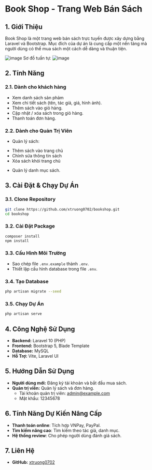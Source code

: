 # Book Shop - Trang Web Bán Sách

## 1. Giới Thiệu
Book Shop là một trang web bán sách trực tuyến được xây dựng bằng Laravel và Bootstrap. Mục đích của dự án là cung cấp một nền tảng mà người dùng có thể mua sách một cách dễ dàng và thuận tiện.

![image](https://github.com/user-attachments/assets/24c83da7-7b1c-4afb-b190-d171c6dc6a5d)
Sơ đồ tuần tự:
![image](https://github.com/user-attachments/assets/60bbbc97-ac66-4b20-bb5f-4912106f93eb)


## 2. Tính Năng
### 2.1. Dành cho khách hàng
- Xem danh sách sản phảm
- Xem chi tiết sách (tên, tác giả, giá, hình ảnh).
- Thêm sách vào giỏ hàng.
- Cập nhật / xóa sách trong giỏ hàng.
- Thanh toán đơn hàng.

### 2.2. Dành cho Quản Trị Viên
- Quản lý sách:
 + Thêm sách vào trang chủ
 + Chỉnh sửa thông tin sách
 + Xóa sách khỏi trang chủ
- Quản lý danh mục sách.

## 3. Cài Đặt & Chạy Dự Án
### 3.1. Clone Repository
```bash
git clone https://github.com/xtruong0702/bookshop.git
cd bookshop
```

### 3.2. Cài Đặt Package
```bash
composer install
npm install
```

### 3.3. Cấu Hình Môi Trường
- Sao chép file `.env.example` thành `.env`.
- Thiết lập cấu hình database trong file `.env`.

### 3.4. Tạo Database
```bash
php artisan migrate --seed
```

### 3.5. Chạy Dự Án
```bash
php artisan serve
```

## 4. Công Nghệ Sử Dụng
- **Backend:** Laravel 10 (PHP)
- **Frontend:** Bootstrap 5, Blade Template
- **Database:** MySQL
- **Hỗ Trợ:** Vite, Laravel UI

## 5. Hướng Dẫn Sử Dụng
- **Người dùng mới:** Đăng ký tài khoản và bắt đầu mua sách.
- **Quản trị viên:** Quản lý sách và đơn hàng.
    + Tài khoản quản trị viên: admin@example.com
    + Mật khẩu: 12345678

## 6. Tính Năng Dự Kiến Nâng Cấp
- **Thanh toán online**: Tích hợp VNPay, PayPal.
- **Tìm kiếm nâng cao**: Tìm kiếm theo tác giả, danh mục.
- **Hệ thống review**: Cho phép người dùng đánh giá sách.

## 7. Liên Hệ
- **GitHub:** [xtruong0702](https://github.com/xtruong0702)

